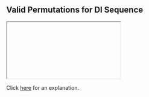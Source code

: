 ##  Valid Permutations for DI Sequence 

<iframe></iframe>

Click [here](Explanation.md) for an explanation.

